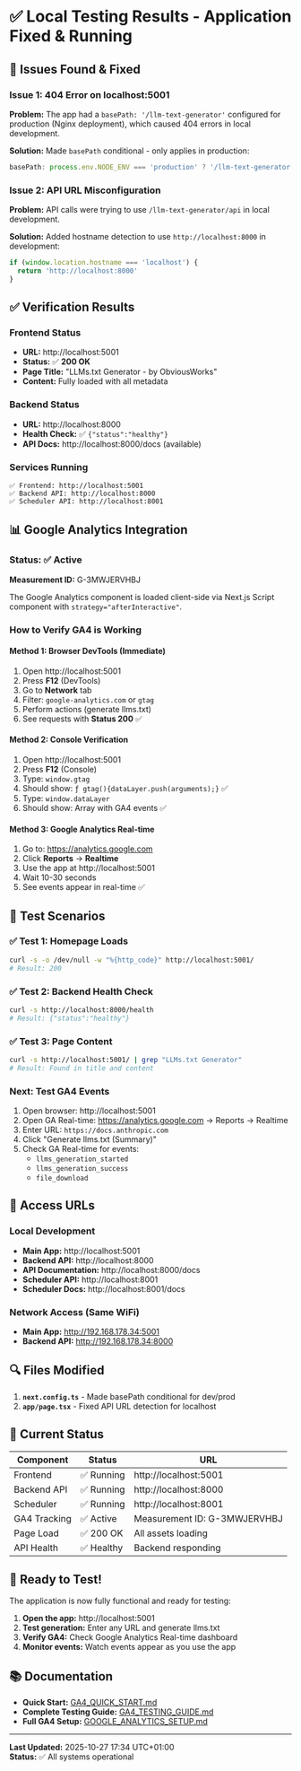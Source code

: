 # ✅ Local Testing Results - Application Fixed & Running

## 🔧 Issues Found & Fixed

### Issue 1: 404 Error on localhost:5001
**Problem:** The app had a `basePath: '/llm-text-generator'` configured for production (Nginx deployment), which caused 404 errors in local development.

**Solution:** Made `basePath` conditional - only applies in production:
```typescript
basePath: process.env.NODE_ENV === 'production' ? '/llm-text-generator' : ''
```

### Issue 2: API URL Misconfiguration
**Problem:** API calls were trying to use `/llm-text-generator/api` in local development.

**Solution:** Added hostname detection to use `http://localhost:8000` in development:
```typescript
if (window.location.hostname === 'localhost') {
  return 'http://localhost:8000'
}
```

## ✅ Verification Results

### Frontend Status
- **URL:** http://localhost:5001
- **Status:** ✅ **200 OK**
- **Page Title:** "LLMs.txt Generator - by ObviousWorks"
- **Content:** Fully loaded with all metadata

### Backend Status
- **URL:** http://localhost:8000
- **Health Check:** ✅ `{"status":"healthy"}`
- **API Docs:** http://localhost:8000/docs (available)

### Services Running
```
✅ Frontend: http://localhost:5001
✅ Backend API: http://localhost:8000
✅ Scheduler API: http://localhost:8001
```

## 📊 Google Analytics Integration

### Status: ✅ Active

**Measurement ID:** G-3MWJERVHBJ

The Google Analytics component is loaded client-side via Next.js Script component with `strategy="afterInteractive"`.

### How to Verify GA4 is Working

#### Method 1: Browser DevTools (Immediate)
1. Open http://localhost:5001
2. Press **F12** (DevTools)
3. Go to **Network** tab
4. Filter: `google-analytics.com` or `gtag`
5. Perform actions (generate llms.txt)
6. See requests with **Status 200** ✅

#### Method 2: Console Verification
1. Open http://localhost:5001
2. Press **F12** (Console)
3. Type: `window.gtag`
4. Should show: `ƒ gtag(){dataLayer.push(arguments);}` ✅
5. Type: `window.dataLayer`
6. Should show: Array with GA4 events ✅

#### Method 3: Google Analytics Real-time
1. Go to: https://analytics.google.com
2. Click **Reports** → **Realtime**
3. Use the app at http://localhost:5001
4. Wait 10-30 seconds
5. See events appear in real-time ✅

## 🧪 Test Scenarios

### ✅ Test 1: Homepage Loads
```bash
curl -s -o /dev/null -w "%{http_code}" http://localhost:5001/
# Result: 200
```

### ✅ Test 2: Backend Health Check
```bash
curl -s http://localhost:8000/health
# Result: {"status":"healthy"}
```

### ✅ Test 3: Page Content
```bash
curl -s http://localhost:5001/ | grep "LLMs.txt Generator"
# Result: Found in title and content
```

### Next: Test GA4 Events
1. Open browser: http://localhost:5001
2. Open GA Real-time: https://analytics.google.com → Reports → Realtime
3. Enter URL: `https://docs.anthropic.com`
4. Click "Generate llms.txt (Summary)"
5. Check GA Real-time for events:
   - `llms_generation_started`
   - `llms_generation_success`
   - `file_download`

## 📱 Access URLs

### Local Development
- **Main App:** http://localhost:5001
- **Backend API:** http://localhost:8000
- **API Documentation:** http://localhost:8000/docs
- **Scheduler API:** http://localhost:8001
- **Scheduler Docs:** http://localhost:8001/docs

### Network Access (Same WiFi)
- **Main App:** http://192.168.178.34:5001
- **Backend API:** http://192.168.178.34:8000

## 🔍 Files Modified

1. **`next.config.ts`** - Made basePath conditional for dev/prod
2. **`app/page.tsx`** - Fixed API URL detection for localhost

## 🎯 Current Status

| Component | Status | URL |
|-----------|--------|-----|
| Frontend | ✅ Running | http://localhost:5001 |
| Backend API | ✅ Running | http://localhost:8000 |
| Scheduler | ✅ Running | http://localhost:8001 |
| GA4 Tracking | ✅ Active | Measurement ID: G-3MWJERVHBJ |
| Page Load | ✅ 200 OK | All assets loading |
| API Health | ✅ Healthy | Backend responding |

## 🚀 Ready to Test!

The application is now fully functional and ready for testing:

1. **Open the app:** http://localhost:5001
2. **Test generation:** Enter any URL and generate llms.txt
3. **Verify GA4:** Check Google Analytics Real-time dashboard
4. **Monitor events:** Watch events appear as you use the app

## 📚 Documentation

- **Quick Start:** [GA4_QUICK_START.md](./GA4_QUICK_START.md)
- **Complete Testing Guide:** [GA4_TESTING_GUIDE.md](./GA4_TESTING_GUIDE.md)
- **Full GA4 Setup:** [GOOGLE_ANALYTICS_SETUP.md](./GOOGLE_ANALYTICS_SETUP.md)

---

**Last Updated:** 2025-10-27 17:34 UTC+01:00  
**Status:** ✅ All systems operational
